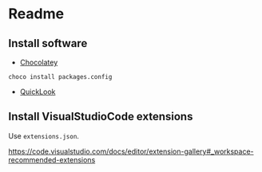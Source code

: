 # Readme

## Install software

* [Chocolatey](https://chocolatey.org/)

```
choco install packages.config
```

* [QuickLook](https://www.microsoft.com/de-de/p/quicklook/9nv4bs3l1h4s?activetab=pivot:overviewtab)



## Install VisualStudioCode extensions

Use ```extensions.json```.

https://code.visualstudio.com/docs/editor/extension-gallery#_workspace-recommended-extensions
